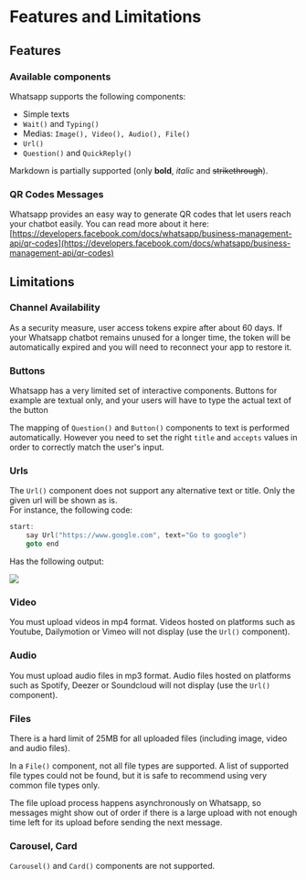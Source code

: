 # Features and Limitations

## Features

### Available components

Whatsapp supports the following components:

* Simple texts
* `Wait()` and `Typing()`
* Medias: `Image(), Video(), Audio(), File()`
* `Url()`
* `Question()` and `QuickReply()`

Markdown is partially supported (only **bold**, _italic_ and ~~strikethrough~~).

### QR Codes Messages

Whatsapp provides an easy way to generate QR codes that let users reach your chatbot easily. You can read more about it here: [https://developers.facebook.com/docs/whatsapp/business-management-api/qr-codes](https://developers.facebook.com/docs/whatsapp/business-management-api/qr-codes)

## Limitations

### Channel Availability

As a security measure, user access tokens expire after about 60 days. If your Whatsapp chatbot remains unused for a longer time, the token will be automatically expired and you will need to reconnect your app to restore it.

### Buttons

Whatsapp has a very limited set of interactive components. Buttons for example are textual only, and your users will have to type the actual text of the button

The mapping of `Question()` and `Button()` components to text is performed automatically. However you need to set the right `title` and `accepts` values in order to correctly match the user's input.

### Urls

The `Url()` component does not support any alternative text or title. Only the given url will be shown as is.\
For instance, the following code:

```cpp
start:
    say Url("https://www.google.com", text="Go to google")
    goto end
```

Has the following output:

![](../../.gitbook/assets/img\_0162.jpg)

### Video

You must upload videos in mp4 format. Videos hosted on platforms such as Youtube, Dailymotion or Vimeo will not display (use the `Url()` component).

### Audio

You must upload audio files in mp3 format. Audio files hosted on platforms such as Spotify, Deezer or Soundcloud will not display (use the `Url()` component).

### Files

There is a hard limit of 25MB for all uploaded files (including image, video and audio files).

In a `File()` component, not all file types are supported. A list of supported file types could not be found, but it is safe to recommend using very common file types only.

The file upload process happens asynchronously on Whatsapp, so messages might show out of order if there is a large upload with not enough time left for its upload before sending the next message.

### Carousel, Card

`Carousel()` and `Card()` components are not supported.
